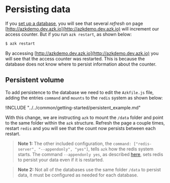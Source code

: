 # Persisting data

If you [set up a database](database.md), you will see that several _refresh_ on page [http://azkdemo.dev.azk.io](http://azkdemo.dev.azk.io) will increment our access counter. But if you run `azk restart`, as shown below:

```bash
$ azk restart
```

By accessing [http://azkdemo.dev.azk.io](http://azkdemo.dev.azk.io) you will see that the access counter was restarted. This is because the database does not know where to persist information about the counter.

## Persistent volume

To add persistence to the database we need to edit the `Azkfile.js` file, adding the entries `command` and `mounts` to the `redis` system as shown below:

!INCLUDE "../../common/getting-started/persistent_example.md"

With this change, we are instructing `azk` to mount the `/data` folder and point to the same folder within the `azk` structure. Refresh the page a couple times, restart `redis` and you will see that the count now persists between each restart.

> **Note 1:** The other included configuration, the `command: ["redis-server", "--appendonly", "yes"]`, tells `azk` how the redis system starts. The command `--appendonly yes`, as described [here](http://redis.io/topics/persistence), sets redis to persist your data even if it is restarted.

> **Note 2:** Not all of the databases use the same folder `/data` to persist data, it must be configured as needed for each database.
